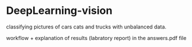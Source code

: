 # DeepLearning-vision
classifying pictures of cars cats and trucks with unbalanced data.

workflow + explanation of results (labratory report) in the answers.pdf file
